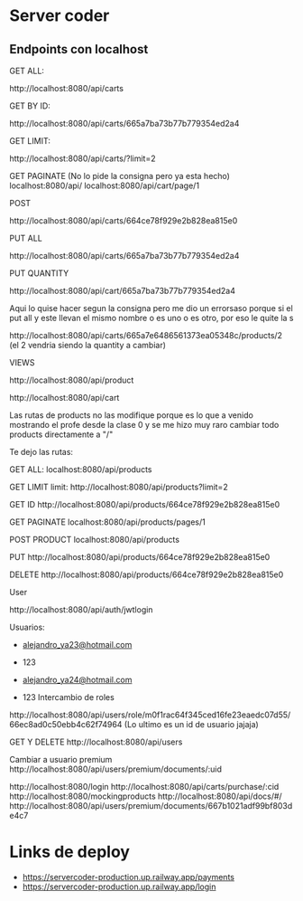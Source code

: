 # Server coder

## Endpoints con localhost
GET ALL:

http://localhost:8080/api/carts



GET BY ID:

http://localhost:8080/api/carts/665a7ba73b77b779354ed2a4



GET LIMIT:

http://localhost:8080/api/carts/?limit=2

GET PAGINATE (No lo pide la consigna pero ya esta hecho)
localhost:8080/api/ localhost:8080/api/cart/page/1




POST

http://localhost:8080/api/carts/664ce78f929e2b828ea815e0



PUT ALL 

http://localhost:8080/api/carts/665a7ba73b77b779354ed2a4



PUT QUANTITY

http://localhost:8080/api/cart/665a7ba73b77b779354ed2a4



Aqui lo quise hacer segun la consigna pero me dio un errorsaso porque si el put all y este llevan el mismo nombre o es uno o es otro, por eso le quite la s



http://localhost:8080/api/carts/665a7e6486561373ea05348c/products/2 (el 2 vendria siendo la quantity a cambiar)





VIEWS

http://localhost:8080/api/product

http://localhost:8080/api/cart



Las rutas de products no las modifique porque es lo que a venido mostrando el profe desde la clase 0 y se me hizo muy raro cambiar todo products directamente a "/"

Te dejo las rutas:

GET ALL:
 localhost:8080/api/products

GET LIMIT
 limit: http://localhost:8080/api/products?limit=2

GET ID
http://localhost:8080/api/products/664ce78f929e2b828ea815e0

GET PAGINATE
 localhost:8080/api/products/pages/1

POST PRODUCT
localhost:8080/api/products

PUT
http://localhost:8080/api/products/664ce78f929e2b828ea815e0

DELETE
http://localhost:8080/api/products/664ce78f929e2b828ea815e0

User

http://localhost:8080/api/auth/jwtlogin

Usuarios:
- alejandro_ya23@hotmail.com
- 123

- alejandro_ya24@hotmail.com
- 123
Intercambio de roles

http://localhost:8080/api/users/role/m0f1rac64f345ced16fe23eaedc07d55/66ec8ad0c50ebb4c62f74964 (Lo ultimo es un id de usuario jajaja)

GET Y DELETE
http://localhost:8080/api/users

Cambiar a usuario premium
http://localhost:8080/api/users/premium/documents/:uid

http://localhost:8080/login
http://localhost:8080/api/carts/purchase/:cid
http://localhost:8080/mockingproducts
http://localhost:8080/api/docs/#/
http://localhost:8080/api/users/premium/documents/667b1021adf99bf803de4c7

# Links de deploy

- https://servercoder-production.up.railway.app/payments
- https://servercoder-production.up.railway.app/login
